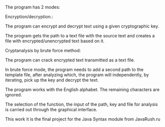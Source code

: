 The program has 2 modes:

Encryption/decryption.:

The program can encrypt and decrypt text using a given cryptographic key.

The program gets the path to a text file with the source text and creates a file with encrypted/unencrypted text based on it.

Cryptanalysis by brute force method:

The program can crack encrypted text transmitted as a text file.

In brute force mode, the program needs to add a second path to the template file, after analyzing which, the program will independently, by iterating, pick up the key and decrypt the text.

The program works with the English alphabet. The remaining characters are ignored.

The selection of the function, the input of the path, key and file for analysis is carried out through the graphical interface.



This work it is the final project for the Java Syntax module from JavaRush.ru

